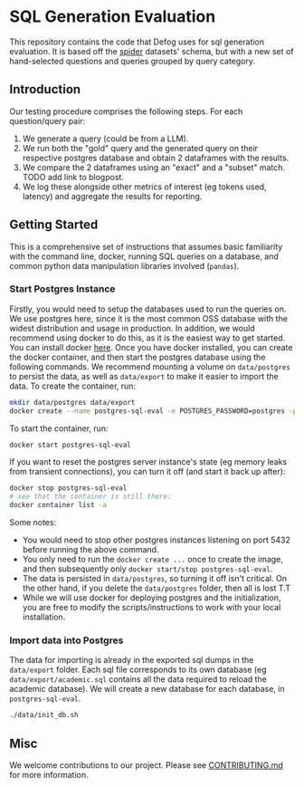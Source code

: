 # SQL Generation Evaluation

This repository contains the code that Defog uses for sql generation evaluation. It is based off the [spider](https://github.com/taoyds/spider) datasets' schema, but with a new set of hand-selected questions and queries grouped by query category.

## Introduction

Our testing procedure comprises the following steps. For each question/query pair:
1. We generate a query (could be from a LLM).
2. We run both the "gold" query and the generated query on their respective postgres database and obtain 2 dataframes with the results.
3. We compare the 2 dataframes using an "exact" and a "subset" match. TODO add link to blogpost.
4. We log these alongside other metrics of interest (eg tokens used, latency) and aggregate the results for reporting.

## Getting Started

This is a comprehensive set of instructions that assumes basic familiarity with the command line, docker, running SQL queries on a database, and common python data manipulation libraries involved (`pandas`).

### Start Postgres Instance

Firstly, you would need to setup the databases used to run the queries on. We use postgres here, since it is the most common OSS database with the widest distribution and usage in production. In addition, we would recommend using docker to do this, as it is the easiest way to get started. You can install docker [here](https://docs.docker.com/get-docker/). Once you have docker installed, you can create the docker container, and then start the postgres database using the following commands. We recommend mounting a volume on `data/postgres` to persist the data, as well as `data/export` to make it easier to import the data. To create the container, run:

```bash
mkdir data/postgres data/export
docker create --name postgres-sql-eval -e POSTGRES_PASSWORD=postgres -p 5432:5432 -v $(pwd)/data/postgres:/var/lib/postgresql/data -v $(pwd)/data/export:/export postgres:14-alpine
```

To start the container, run:
```bash
docker start postgres-sql-eval
```

If you want to reset the postgres server instance's state (eg memory leaks from transient connections), you can turn it off (and start it back up after):
```bash
docker stop postgres-sql-eval
# see that the container is still there:
docker container list -a
```

Some notes:
- You would need to stop other postgres instances listening on port 5432 before running the above command.
- You only need to run the `docker create ...` once to create the image, and then subsequently only `docker start/stop postgres-sql-eval`. 
- The data is persisted in `data/postgres`, so turning it off isn't critical. On the other hand, if you delete the `data/postgres` folder, then all is lost T.T
- While we will use docker for deploying postgres and the initialization, you are free to modify the scripts/instructions to work with your local installation.


### Import data into Postgres

The data for importing is already in the exported sql dumps in the `data/export` folder. Each sql file corresponds to its own database (eg `data/export/academic.sql` contains all the data required to reload the academic database). We will create a new database for each database, in `postgres-sql-eval`.

```bash
./data/init_db.sh
```

## Misc

We welcome contributions to our project. Please see [CONTRIBUTING.md](https://github.com/defog-ai/sql-generation-evaluation/blob/main/CONTRIBUTING.md) for more information.